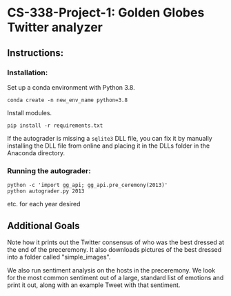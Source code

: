# CS-338-Project-1: Golden Globes Twitter analyzer

## Instructions:

### Installation:

Set up a conda environment with Python 3.8.

```
conda create -n new_env_name python=3.8
```

Install modules.

```
pip install -r requirements.txt
```

If the autograder is missing a `sqlite3` DLL file, you can fix it by manually installing the DLL file from online and placing it in the DLLs folder in the Anaconda directory.

### Running the autograder:

```
python -c 'import gg_api; gg_api.pre_ceremony(2013)'
python autograder.py 2013
```

etc. for each year desired

## Additional Goals

Note how it prints out the Twitter consensus of who was the best dressed at the end of the preceremony. It also downloads pictures of the best dressed into a folder called "simple_images".

We also run sentiment analysis on the hosts in the preceremony. We look for the most common sentiment out of a large, standard list of emotions and print it out, along with an example Tweet with that sentiment.
